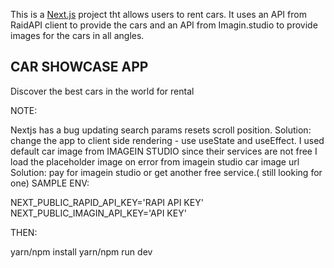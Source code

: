 This is a [Next.js](https://nextjs.org/) project tht allows users to rent cars. It uses an API from RaidAPI client to provide the cars and an API from Imagin.studio to provide images for the cars in all angles.

## CAR SHOWCASE APP

Discover the best cars in the world for rental

NOTE:

Nextjs has a bug updating search params resets scroll position.
Solution: change the app to client side rendering - use useState and useEffect.
I used default car image from IMAGEIN STUDIO since their services are not free
I load the placeholder image on error from imagein studio car image url
Solution: pay for imagein studio or get another free service.( still looking for one)
SAMPLE ENV:

NEXT_PUBLIC_RAPID_API_KEY='RAPI API KEY' NEXT_PUBLIC_IMAGIN_API_KEY='API KEY'

THEN:

yarn/npm install yarn/npm run dev
